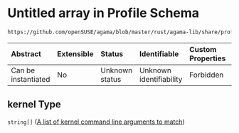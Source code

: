 # Untitled array in Profile Schema

```txt
https://github.com/openSUSE/agama/blob/master/rust/agama-lib/share/profile.schema.json#/properties/network/properties/connections/items/properties/match/properties/kernel
```



| Abstract            | Extensible | Status         | Identifiable            | Custom Properties | Additional Properties | Access Restrictions | Defined In                                                          |
| :------------------ | :--------- | :------------- | :---------------------- | :---------------- | :-------------------- | :------------------ | :------------------------------------------------------------------ |
| Can be instantiated | No         | Unknown status | Unknown identifiability | Forbidden         | Allowed               | none                | [profile.schema.json\*](profile.schema.json "open original schema") |

## kernel Type

`string[]` ([A list of kernel command line arguments to match](profile-properties-network-settings-properties-network-connections-to-be-defined-items-properties-match-settings-properties-kernel-a-list-of-kernel-command-line-arguments-to-match.md))
